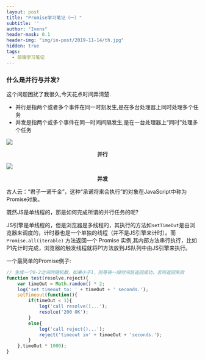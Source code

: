 ```yaml
---
layout: post
title: "Promise学习笔记（一）"
subtitle: ''
author: "Ivens"
header-mask: 0.1
header-img: "img/in-post/2019-11-14/th.jpg"
hidden: true
tags:
  - 前端学习笔记
---
```


### 什么是并行与并发?

这个问题困扰了我很久,今天花点时间弄清楚.

- 并行是指两个或者多个事件在同一时刻发生,是在多台处理器上同时处理多个任务
- 并发是指两个或多个事件在同一时间间隔发生,是在一台处理器上“同时”处理多个任务

![](../../../../img/in-post/2019-11-14/b.png)
<center><strong>并行</strong></center>

![](../../../../img/in-post/2019-11-14/c.png)
<center><strong>并发</strong></center>


古人云：“君子一诺千金”，这种“承诺将来会执行”的对象在JavaScript中称为Promise对象。

既然JS是单线程的，那是如何完成所谓的并行任务的呢?

JS引擎是单线程的，但是浏览器是多线程的，其执行的方法如`setTimeOut`是由浏览器来调度的，计时器也是一个单独的线程（并不是JS引擎来计时）。而`Promise.all(iterable)` 方法返回一个 Promise 实例,其内部方法串行执行，比如P1先计时完成，浏览器的触发线程就将P1方法放到JS队列中由JS引擎来执行。

一个最简单的Promise例子:
```js
// 生成一个0-2之间的随机数，如果小于1，则等待一段时间后返回成功，否则返回失败
function test(resolve,reject){
    var timeOut = Math.random() * 2;
    log('set timeout to: ' + timeOut + ' seconds.');
    setTimeout(function(){
        if(timeOut < 1){
            log('call resolve()...');
            resolce('200 OK');
        }
        else{
            log('call reject()...');
            reject('timeout in' + timoeOut + 'seconds.');
        }
    },timeOut * 1000);
}
```